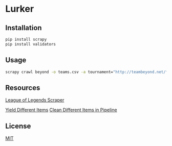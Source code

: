# Lurker

## Installation

```bash
pip install scrapy
pip install validators
```

## Usage

```bash
scrapy crawl beyond -o teams.csv -a tournament="http://teambeyond.net/forum/tournaments/standings/160-astronauts-2000-rocket-league-3v3-1126-700pm-est/"
```

## Resources

[League of Legends Scraper](https://medium.com/datadriveninvestor/how-i-created-a-league-of-legends-high-elo-database-using-scrapy-3becdee8f385)


[Yield Different Items](https://stackoverflow.com/questions/39227277/can-scrapy-yield-different-kinds-of-items)
[Clean Different Items in Pipeline](https://stackoverflow.com/questions/32743469/scrapy-python-multiple-item-classes-in-one-pipeline)

## License

[MIT](https://choosealicense.com/licenses/mit/)
